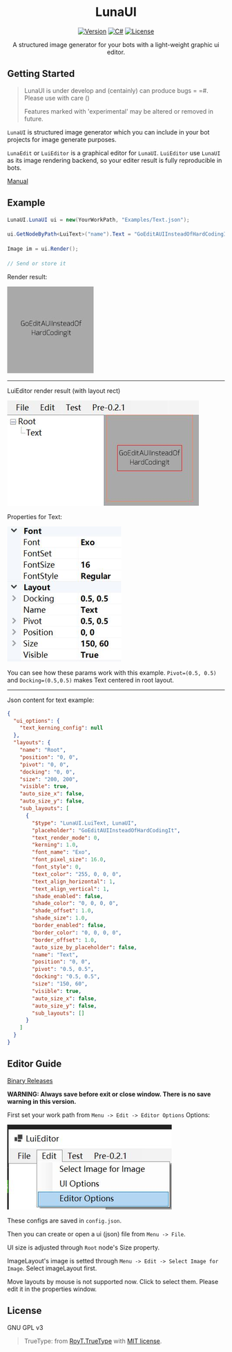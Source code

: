 <div align="center">

# LunaUI

[![Version](https://img.shields.io/badge/PreRelease-0.3.0-blue)](#)
[![C#](https://img.shields.io/badge/.NET-6.0-blue)](#)
[![License](https://img.shields.io/static/v1?label=LICENSE&message=GNU%20GPLv3&color=lightrey)](./blob/main/LICENSE)

A structured image generator for your bots with a light-weight graphic ui editor.

</div>

## Getting Started

> LunaUI is under develop and (centainly) can produce bugs = =#. Please use with care () 
> 
> Features marked with 'experimental' may be altered or removed in future.

`LunaUI` is structured image generator which you can include in your bot projects for image generate purposes. 

`LunaEdit` or `LuiEditor` is a graphical editor for `LunaUI`.
`LuiEditor` use `LunaUI` as its image rendering backend, so your editer result is fully reproducible in bots.

[Manual](/docs/README.md)

## Example

```c#
LunaUI.LunaUI ui = new(YourWorkPath, "Examples/Text.json");

ui.GetNodeByPath<LuiText>("name").Text = "GoEditAUIInsteadOfHardCodingIt";

Image im = ui.Render();

// Send or store it
```

Render result:

![](.blob/example_text_result.jpg)

----

LuiEditor render result (with layout rect)

![](.blob/example_test_ui.jpg)

Properties for Text:

![](.blob/example_text_params.jpg)

You can see how these params work with this example.
`Pivot=(0.5, 0.5)` and `Docking=(0.5,0.5)` makes Text centered in root layout.

---

Json content for text example:

```json
{
  "ui_options": {
    "text_kerning_config": null
  },
  "layouts": {
    "name": "Root",
    "position": "0, 0",
    "pivot": "0, 0",
    "docking": "0, 0",
    "size": "200, 200",
    "visible": true,
    "auto_size_x": false,
    "auto_size_y": false,
    "sub_layouts": [
      {
        "$type": "LunaUI.LuiText, LunaUI",
        "placeholder": "GoEditAUIInsteadOfHardCodingIt",
        "text_render_mode": 0,
        "kerning": 1.0,
        "font_name": "Exo",
        "font_pixel_size": 16.0,
        "font_style": 0,
        "text_color": "255, 0, 0, 0",
        "text_align_horizontal": 1,
        "text_align_vertical": 1,
        "shade_enabled": false,
        "shade_color": "0, 0, 0, 0",
        "shade_offset": 1.0,
        "shade_size": 1.0,
        "border_enabled": false,
        "border_color": "0, 0, 0, 0",
        "border_offset": 1.0,
        "auto_size_by_placeholder": false,
        "name": "Text",
        "position": "0, 0",
        "pivot": "0.5, 0.5",
        "docking": "0.5, 0.5",
        "size": "150, 60",
        "visible": true,
        "auto_size_x": false,
        "auto_size_y": false,
        "sub_layouts": []
      }
    ]
  }
}
```

## Editor Guide

[Binary Releases](https://github.com/InariAimu/LunaUI/releases)

**WARNING: Always save before exit or close window. There is no save warning in this version.**

First set your work path from `Menu -> Edit -> Editor Options` Options:

![](.blob/menu_editor_cfg.jpg)

These configs are saved in `config.json`.

Then you can create or open a ui (json) file from `Menu -> File`.

UI size is adjusted through `Root` node's Size property.

ImageLayout's image is setted through `Menu -> Edit -> Select Image for Image`. Select imageLayout first.

Move layouts by mouse is not supported now. Click to select them. Please edit it in the properties window.

## License

GNU GPL v3

> TrueType: from [RoyT.TrueType](https://github.com/roy-t/TrueType) with [MIT license](TrueType/LICENSE).
